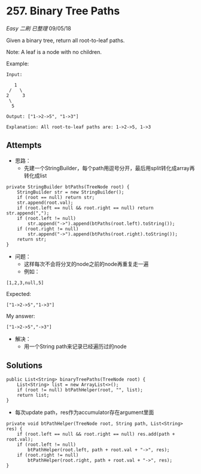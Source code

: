 # 257. Binary Tree Paths
*Easy* *二刷* *已整理*
09/05/18

Given a binary tree, return all root-to-leaf paths.

Note: A leaf is a node with no children.

Example:
```
Input:

   1
 /   \
2     3
 \
  5

Output: ["1->2->5", "1->3"]

Explanation: All root-to-leaf paths are: 1->2->5, 1->3
```

## Attempts
* 思路：
  - 先建一个StringBuilder，每个path用逗号分开，最后用split转化成array再转化成list
```
private StringBuilder btPaths(TreeNode root) {
    StringBuilder str = new StringBuilder();
    if (root == null) return str;
    str.append(root.val);
    if (root.left == null && root.right == null) return str.append(",");
    if (root.left != null)
        str.append("->").append(btPaths(root.left).toString());
    if (root.right != null)
        str.append("->").append(btPaths(root.right).toString());
    return str;
}
```
* 问题：
  - 这样每次不会将分叉的node之前的node再重复走一遍
  - 例如：
```
[1,2,3,null,5]
```
Expected:
```
["1->2->5","1->3"]
```
My answer:
```
["1->2->5","->3"]
```
* 解决：
  - 用一个String path来记录已经遍历过的node

## Solutions
```
public List<String> binaryTreePaths(TreeNode root) {
    List<String> list = new ArrayList<>();
    if (root != null) btPathHelper(root, "", list);
    return list;
}
```
  - 每次update path，res作为accumulator存在argument里面
```
private void btPathHelper(TreeNode root, String path, List<String> res) {
    if (root.left == null && root.right == null) res.add(path + root.val);
    if (root.left != null)
        btPathHelper(root.left, path + root.val + "->", res);
    if (root.right != null)
        btPathHelper(root.right, path + root.val + "->", res);
}
```
